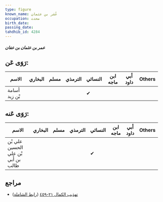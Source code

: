 ```yaml
---
type: figure
known_name: عُمَر بن عثمان
occupation: محدث
birth_date:
passing_date:
tahdhib_id: 4284
---
```

##### عمر بن عثمان بن عفان

## رَوَى عَن:
| الاسم         | البخاري | مسلم | الترمذي | النسائي | ابن ماجه | أبي داود | Others |
| ------------- | ------- | ---- | ------- | ------- | -------- | -------- | ------ |
| أسامة بْن زيد |         |      |         | ✔       |          |          |        |
## رَوَى عَنه:
| الاسم                               | البخاري | مسلم | الترمذي | النسائي | ابن ماجه | أبي داود | Others |
| ----------------------------------- | ------- | ---- | ------- | ------- | -------- | -------- | ------ |
| علي بْن الحسين بْن علي بن أَبي طالب |         |      |         | ✔       |          |          |        |
## مراجع
- [تهذيب الكمال ٢١-٤٥٩](obsidian://open?vault=Tahdhib-al-Kamal&file=Figures/٤٢٨٤-عمر%20بن%20عثمان%20بن%20عفان) ([رابط الشاملة](https://shamela.ws/book/3722/11106))